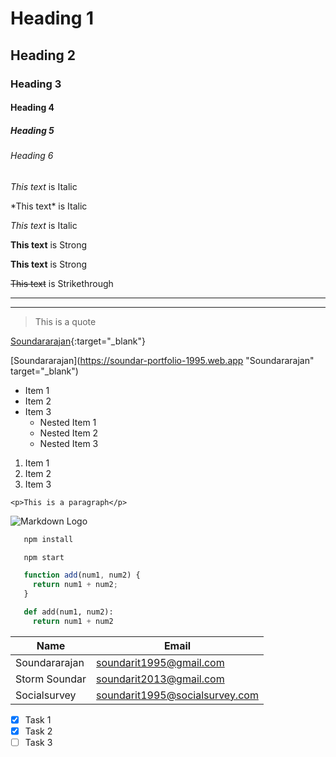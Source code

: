 <!-- Heading -->

# Heading 1

## Heading 2

### Heading 3

#### Heading 4

##### Heading 5

###### Heading 6

<!-- Italics -->

*This text* is Italic

\*This text\* is Italic

_This text_ is Italic

<!-- Strong -->

**This text** is Strong

__This text__ is Strong

<!-- Strikethrough -->

~~This text~~ is Strikethrough

<!-- Horizontal -->

---

___

<!-- Blockquote -->

>This is a quote

<!-- Links -->

[Soundararajan](https://soundar-portfolio-1995.web.app/){:target="_blank"}

[Soundararajan](https://soundar-portfolio-1995.web.app "Soundararajan" target="_blank")

<!-- Unordered List -->

* Item 1
* Item 2
* Item 3
  * Nested Item 1
  * Nested Item 2
  * Nested Item 3

<!-- Ordered List -->

1. Item 1
1. Item 2
1. Item 3

<!-- Inline Code Block -->

`<p>This is a paragraph</p>`

<!-- Images -->

![Markdown Logo](https://markdown-here.com/img/icon256.png)

<!-- Github Markdown -->

<!-- Code Blocks -->
```bash
   npm install

   npm start
```

```javascript
   function add(num1, num2) {
     return num1 + num2;
   }
```
```python
   def add(num1, num2):
     return num1 + num2
```

<!-- Tables -->

| Name          | Email                          |
| ----          | ------------------------------ |
| Soundararajan | soundarit1995@gmail.com        |
| Storm Soundar | soundarit2013@gmail.com        |
| Socialsurvey  | soundarit1995@socialsurvey.com |

<!-- Task List -->

* [x] Task 1
* [x] Task 2
* [ ] Task 3